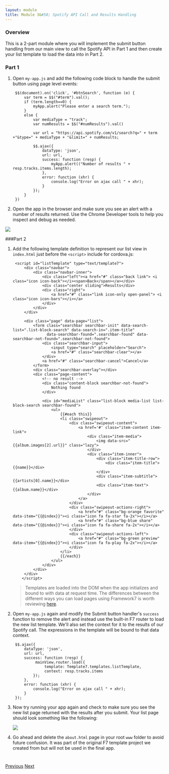 ```yaml
---
layout: module
title: Module 3&#58; Spotify API Call and Results Handling 
---
```


### Overview
This is a 2-part module where you will implement the submit button handling from our main view to call the Spotify API in Part 1 and then
 create your list template to load the data into in Part 2. 
  
  <!--<img class="screenshot-lg" src="images/list2.png"/>-->
  
### Part 1
1. Open `my-app.js` and add the following code block to handle the submit button using page level events:

        $$(document).on('click', '#btnSearch', function (e) {
            var term = $$("#term").val();
            if (term.length==0) {
                myApp.alert("Please enter a search term.");
            }
            else {
                var mediaType = "track";
                var numResults = $$("#numResults").val()
        
                var url = "https://api.spotify.com/v1/search?q=" + term +"&type=" + mediaType + "&limit=" + numResults;                
        
                $$.ajax({
                    dataType: 'json',
                    url: url,
                    success: function (resp) {
                        myApp.alert(("Number of results " + resp.tracks.items.length);
                    },
                    error: function (xhr) {
                        console.log("Error on ajax call " + xhr);
                    }
                });
            }
        })


2. Open the app in the browser and make sure you see an alert with a number of results returned. Use the Chrome Developer tools to
 help you inspect and debug as needed. 
 
  <img class="screenshot-lg" src="images/numResults.png"/>
 
###Part 2
1. Add the following template definition to represent our list view in `index.html` just before the `<script>` include for cordova.js:

        <script id="listTemplate" type="text/template7">
            <div class="navbar">
                <div class="navbar-inner">
                    <div class="left"><a href="#" class="back link"> <i class="icon icon-back"></i><span>Back</span></a></div>
                    <div class="center sliding">Results</div>
                    <div class="right">
                        <a href="#" class="link icon-only open-panel"> <i class="icon icon-bars"></i></a>
                    </div>
                </div>
            </div>
            
            <div class="page" data-page="list">
                <form class="searchbar searchbar-init" data-search-list=".list-block-search" data-search-in=".item-title"
                      data-searchbar-found=".searchbar-found" data-searchbar-not-found=".searchbar-not-found">
                    <div class="searchbar-input">
                        <input type="search" placeholder="Search">
                        <a href="#" class="searchbar-clear"></a>
                    </div>
                    <a href="#" class="searchbar-cancel">Cancel</a>
                </form>
                <div class="searchbar-overlay"></div>
                <div class="page-content">
                    <!-- no result -->
                    <div class="content-block searchbar-not-found">
                        Nothing found
                    </div>
        
                    <div id="mediaList" class="list-block media-list list-block-search searchbar-found">
                        <ul>
                            {{#each this}}
                            <li class="swipeout">
                                <div class="swipeout-content">
                                    <a href='#' class="item-content item-link">                                    
                                        <div class="item-media">
                                            <img data-src="{{album.images[2].url}}" class="lazy">
                                        </div>
                                        <div class="item-inner">
                                            <div class="item-title-row">
                                                <div class="item-title">{{name}}</div>
                                            </div>
                                            <div class="item-subtitle">{{artists[0].name}}</div>
                                            <div class="item-text">{{album.name}}</div>
                                        </div>
                                    </a>
                                </div>
                                <div class="swipeout-actions-right">
                                    <a href="#" class="bg-orange favorite" data-item="{{@index}}"><i class="icon fa fa-star fa-2x"></i></a>
                                    <a href="#" class="bg-blue share" data-item="{{@index}}"><i class="icon fa fa-share fa-2x"></i></a>
                                </div>
                                <div class="swipeout-actions-left">
                                    <a href="#" class="bg-green preview" data-item="{{@index}}"><i class="icon fa fa-play fa-2x"></i></a>
                                </div>
                            </li>
                            {{/each}}
                        </ul>
                    </div>
                </div>
            </div>
           </script>

   >Templates are loaded into the DOM when the app initializes and bound to with data at request time. The differences between the different ways
    you can load pages using Framework7 is worth reviewing [here](http://www.idangero.us/framework7/docs/pages-ajax.html#.Vqbv91MrKjQ). 

2. Open `my-app.js` again and modify the Submit button handler's `success` function to remove the alert and instead use the built-in F7 router to 
load the new list template. We'll also set the context for it to the results of our Spotify call. The expressions in the template will be bound to
that data context.

        $$.ajax({
            dataType: 'json',
            url: url,
            success: function (resp) {
                 mainView.router.load({
                     template: Template7.templates.listTemplate,
                     context: resp.tracks.items
                });
            },
            error: function (xhr) {
                console.log("Error on ajax call " + xhr);
            }
        });
        
3. Now try running your app again and check to make sure you see the new list page returned with the results after you submit. Your list page 
should look something like the following:

    <img class="screenshot-md" src="images/list2.PNG"/>

4. Go ahead and delete the `about.html` page in your root `www` folder to avoid future confusion. It was part of the original F7 template 
project we created from but will not be used in the final app. 

<div class="row" style="margin-top:40px;">
<div class="col-sm-12">
<a href="module2.html" class="btn btn-default"><i class="glyphicon glyphicon-chevron-left"></i> Previous</a>
<a href="module4.html" class="btn btn-default pull-right">Next <i class="glyphicon
glyphicon-chevron-right"></i></a>
</div>
</div>

